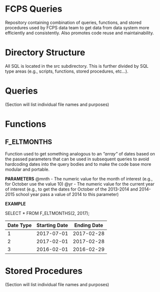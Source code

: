 # FCPS Queries
Repository containing combination of queries, functions, and stored procedures used by FCPS data team to get data from data system more efficiently and consistently.  Also promotes code reuse and maintainability.

# Directory Structure
All SQL is located in the src subdirectory.  This is further divided by SQL type areas (e.g., scripts, functions, stored procedures, etc...).

# Queries
(Section will list individual file names and purposes)

# Functions

## F_ELTMONTHS
Function used to get something analogous to an *"array"* of dates based on the passed parameters that can be used in subsequent queries to avoid hardcoding dates into the query bodies and to make the code base more modular and portable.

__PARAMETERS__ 
\@mnth - The numeric value for the month of interest (e.g., for October use the value 10)
\@yr   - The numeric value for the current year of interest (e.g., to get the dates for October of the 2013-2014 and 2014-2015 school year pass a value of 2014 to this parameter)

__EXAMPLE__

SELECT *
FROM F_ELTMONTHS(2, 2017);


Date Type | Starting Date | Ending Date 
--------- | ------------- | -----------
1         | 2017-07-01    | 2017-02-28
2         | 2017-02-01    | 2017-02-28
3         | 2016-02-01    | 2016-02-29









# Stored Procedures
(Section will list individual file names and purposes)



